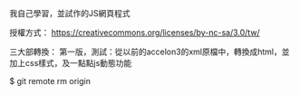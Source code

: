 我自己學習，並試作的JS網頁程式

授權方式：
https://creativecommons.org/licenses/by-nc-sa/3.0/tw/

三大部轉換：
第一版，測試：從以前的accelon3的xml原檔中，轉換成html，並加上css樣式，及一點點js動態功能

$ git remote rm origin